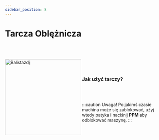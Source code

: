 ```yaml
---
sidebar_position: 8
---
```

# Tarcza Oblężnicza

<br></br>
<div class="box">
    <img 
    src={require('./img/tarcza_obleznicza.png').default}
    align="left"
    alt="Balistazdj"
    width="250"
    />
</div>



<br></br>

### Jak użyć tarczy?

<br></br>

:::caution Uwaga!
Po jakimś czasie machina może się zablokować, użyj wtedy patyka i naciśnij **PPM** aby odblokować maszynę.
:::
